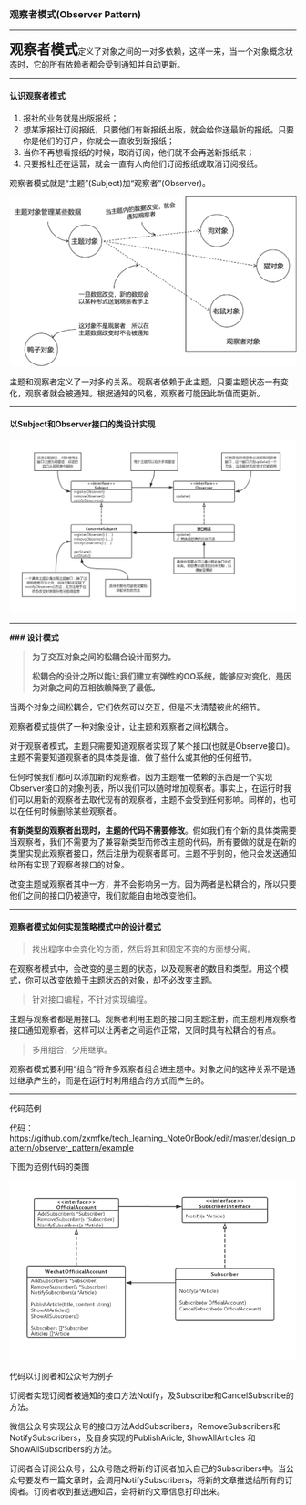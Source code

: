 ### 观察者模式(Observer Pattern)

---

<font size="5px">**观察者模式**</font>定义了对象之间的一对多依赖，这样一来，当一个对象概念状态时，它的所有依赖者都会受到通知并自动更新。

---

#### 认识观察者模式

1. 报社的业务就是出版报纸；
2. 想某家报社订阅报纸，只要他们有新报纸出版，就会给你送最新的报纸。只要你是他们的订户，你就会一直收到新报纸；
3. 当你不再想看报纸的时候，取消订阅，他们就不会再送新报纸来；
4. 只要报社还在运营，就会一直有人向他们订阅报纸或取消订阅报纸。

观察者模式就是“主题”(Subject)加“观察者”(Observer)。

![](./image/observer_view.png)

主题和观察者定义了一对多的关系。观察者依赖于此主题，只要主题状态一有变化，观察者就会被通知。根据通知的风格，观察者可能因此新值而更新。

---

#### 以Subject和Observer接口的类设计实现

![](./image/observer_class_diagram.jpg)

---

**\### 设计模式**

> **为了交互对象之间的松耦合设计而努力。**
>
> **松耦合的设计之所以能让我们建立有弹性的OO系统，能够应对变化，是因为对象之间的互相依赖降到了最低。**

当两个对象之间松耦合，它们依然可以交互，但是不太清楚彼此的细节。

观察者模式提供了一种对象设计，让主题和观察者之间松耦合。

对于观察者模式，主题只需要知道观察者实现了某个接口(也就是Observe接口)。主题不需要知道观察者的具体类是谁、做了些什么或其他的任何细节。

任何时候我们都可以添加新的观察者。因为主题唯一依赖的东西是一个实现Observer接口的对象列表，所以我们可以随时增加观察者。事实上，在运行时我们可以用新的观察者去取代现有的观察者，主题不会受到任何影响。同样的，也可以在任何时候删除某些观察者。

**有新类型的观察者出现时，主题的代码不需要修改**。假如我们有个新的具体类需要当观察者，我们不需要为了兼容新类型而修改主题的代码，所有要做的就是在新的类里实现此观察者接口，然后注册为观察者即可。主题不乎别的，他只会发送通知给所有实现了观察者接口的对象。

改变主题或观察者其中一方，并不会影响另一方。因为两者是松耦合的，所以只要他们之间的接口仍被遵守，我们就能自由地改变他们。

---

#### 观察者模式如何实现策略模式中的设计模式

> 找出程序中会变化的方面，然后将其和固定不变的方面想分离。

在观察者模式中，会改变的是主题的状态，以及观察者的数目和类型。用这个模式，你可以改变依赖于主题状态的对象，却不必改变主题。

> 针对接口编程，不针对实现编程。

主题与观察者都是用接口。观察者利用主题的接口向主题注册，而主题利用观察者接口通知观察者。这样可以让两者之间运作正常，又同时具有松耦合的有点。

> 多用组合，少用继承。

观察者模式要利用“组合”将许多观察者组合进主题中。对象之间的这种关系不是通过继承产生的，而是在运行时利用组合的方式而产生的。

---

代码范例

代码：https://github.com/zxmfke/tech_learning_NoteOrBook/edit/master/design_pattern/observer_pattern/example

下图为范例代码的类图

![](./image/observer_class_diagram_v1.jpg)

代码以订阅者和公众号为例子

订阅者实现订阅者被通知的接口方法Notify，及Subscribe和CancelSubscribe的方法。

微信公众号实现公众号的接口方法AddSubscribers，RemoveSubscribers和NotifySubscribers，及自身实现的PublishAricle, ShowAllArticles 和 ShowAllSubscribers的方法。

订阅者会订阅公众号，公众号随之将新的订阅者加入自己的Subscribers中。当公众号要发布一篇文章时，会调用NotifySubscribers，将新的文章推送给所有的订阅者。订阅者收到推送通知后，会将新的文章信息打印出来。

